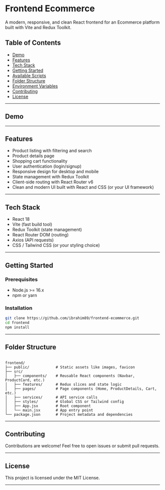 # Frontend Ecommerce

A modern, responsive, and clean React frontend for an Ecommerce platform built with Vite and Redux Toolkit.

## Table of Contents

- [Demo](#demo)
- [Features](#features)
- [Tech Stack](#tech-stack)
- [Getting Started](#getting-started)
- [Available Scripts](#available-scripts)
- [Folder Structure](#folder-structure)
- [Environment Variables](#environment-variables)
- [Contributing](#contributing)
- [License](#license)

---

## Demo



---

## Features

- Product listing with filtering and search
- Product details page
- Shopping cart functionality
- User authentication (login/signup)
- Responsive design for desktop and mobile
- State management with Redux Toolkit
- Client-side routing with React Router v6
- Clean and modern UI built with React and CSS (or your UI framework)

---

## Tech Stack

- React 18
- Vite (fast build tool)
- Redux Toolkit (state management)
- React Router DOM (routing)
- Axios (API requests)
- CSS / Tailwind CSS (or your styling choice)

---

## Getting Started

### Prerequisites

- Node.js >= 16.x
- npm or yarn

### Installation

```bash
git clone https://github.com/ibrahim89/frontend-ecommerce.git
cd frontend
npm install
```

---

## Folder Structure

```

frontend/
├── public/            # Static assets like images, favicon
├── src/
│   ├── components/    # Reusable React components (Navbar, ProductCard, etc.)
│   ├── features/      # Redux slices and state logic
│   ├── pages/         # Page components (Home, ProductDetails, Cart, etc.)
│   ├── services/      # API service calls
│   ├── styles/        # Global CSS or Tailwind config
│   ├── App.jsx        # Root component
│   └── main.jsx       # App entry point
└── package.json       # Project metadata and dependencies

```




---
## Contributing
   Contributions are welcome! Feel free to open issues or submit pull requests.

---
## License
   This project is licensed under the MIT License.



---
    
